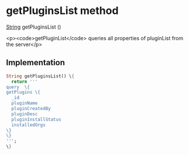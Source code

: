


# getPluginsList method








[String](https:api.flutter.dev/flutter/dart-core/String-class.html) getPluginsList
()





\<p\>\<code\>getPluginList\</code\> queries all properties of  pluginList from the server\</p\>



## Implementation

```dart
String getPluginsList() \{
  return '''
query  \{
getPlugins \{
  _id
  pluginName
  pluginCreatedBy
  pluginDesc
  pluginInstallStatus
  installedOrgs
\}
\}
''';
\}
```







